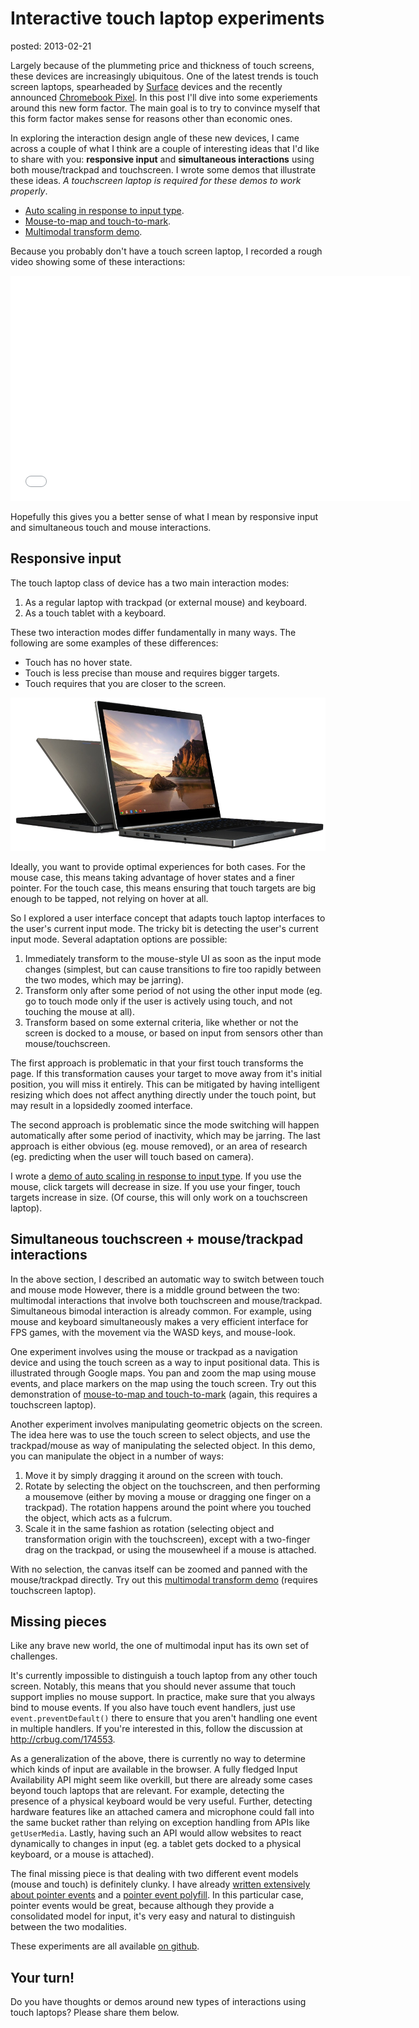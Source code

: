 Interactive touch laptop experiments
====================================
posted: 2013-02-21


Largely because of the plummeting price and thickness of touch screens,
these devices are increasingly ubiquitous. One of the latest trends is
touch screen laptops, spearheaded by [Surface][surface] devices and the
recently announced [Chromebook Pixel][pixel]. In this post I'll dive into
some experiements around this new form factor. The main goal is to try
to convince myself that this form factor makes sense for reasons other
than economic ones.

In exploring the interaction design angle of these new devices, I came
across a couple of what I think are a couple of interesting ideas that
I'd like to share with you: **responsive input** and **simultaneous
interactions** using both mouse/trackpad and touchscreen. I wrote some
demos that illustrate these ideas. *A touchscreen laptop is required for
these demos to work properly*.

- [Auto scaling in response to input type][responsive].
- [Mouse-to-map and touch-to-mark][map].
- [Multimodal transform demo][transform].

[surface]: http://www.microsoft.com/Surface/en-US
[pixel]: http://chrome.blogspot.com/2013/02/the-chromebook-pixel-for-whats-next.html

<!--more-->

Because you probably don't have a touch screen laptop, I recorded a
rough video showing some of these interactions:

<iframe width="640" height="360" src="//www.youtube.com/embed/rcE2z9tudGw" frameborder="0" allowfullscreen></iframe>

Hopefully this gives you a better sense of what I mean by responsive
input and simultaneous touch and mouse interactions.

## Responsive input

The touch laptop class of device has a two main interaction modes:

1. As a regular laptop with trackpad (or external mouse) and keyboard.
2. As a touch tablet with a keyboard.

These two interaction modes differ fundamentally in many ways. The
following are some examples of these differences:

- Touch has no hover state.
- Touch is less precise than mouse and requires bigger targets.
- Touch requires that you are closer to the screen.

![Chrome Pixel](touch-laptop.png)

Ideally, you want to provide optimal experiences for both cases. For the
mouse case, this means taking advantage of hover states and a finer
pointer. For the touch case, this means ensuring that touch targets are
big enough to be tapped, not relying on hover at all.

So I explored a user interface concept that adapts touch laptop
interfaces to the user's current input mode. The tricky bit is detecting
the user's current input mode. Several adaptation options are possible:

1. Immediately transform to the mouse-style UI as soon as the input mode
   changes (simplest, but can cause transitions to fire too rapidly
   between the two modes, which may be jarring).
2. Transform only after some period of not using the other input mode
   (eg. go to touch mode only if the user is actively using touch, and
   not touching the mouse at all).
3. Transform based on some external criteria, like whether or not the
   screen is docked to a mouse, or based on input from sensors other
   than mouse/touchscreen.

The first approach is problematic in that your first touch transforms
the page. If this transformation causes your target to move away from
it's initial position, you will miss it entirely. This can be mitigated
by having intelligent resizing which does not affect anything directly
under the touch point, but may result in a lopsidedly zoomed interface.

The second approach is problematic since the mode switching will happen
automatically after some period of inactivity, which may be jarring. The
last approach is either obvious (eg. mouse removed), or an area of
research (eg. predicting when the user will touch based on camera).

I wrote a [demo of auto scaling in response to input type][responsive].
If you use the mouse, click targets will decrease in size. If you use
your finger, touch targets increase in size. (Of course, this will only
work on a touchscreen laptop).

[responsive]: http://borismus.github.com/touch-laptop-experiments/responsive

## Simultaneous touchscreen + mouse/trackpad interactions

In the above section, I described an automatic way to switch between
touch and mouse mode However, there is a middle ground between the two:
multimodal interactions that involve both touchscreen and
mouse/trackpad. Simultaneous bimodal interaction is already common. For
example, using mouse and keyboard simultaneously makes a very efficient
interface for FPS games, with the movement via the WASD keys, and
mouse-look.

One experiment involves using the mouse or trackpad as a navigation
device and using the touch screen as a way to input positional data.
This is illustrated through Google maps. You pan and zoom the map using
mouse events, and place markers on the map using the touch screen. Try
out this demonstration of [mouse-to-map and touch-to-mark][map] (again,
this requires a touchscreen laptop).

Another experiment involves manipulating geometric objects on the
screen. The idea here was to use the touch screen to select objects, and
use the trackpad/mouse as way of manipulating the selected object. In
this demo, you can manipulate the object in a number of ways:

1. Move it by simply dragging it around on the screen with touch.
2. Rotate by selecting the object on the touchscreen, and then
   performing a mousemove (either by moving a mouse or dragging one
   finger on a trackpad). The rotation happens around the point where
   you touched the object, which acts as a fulcrum. 
3. Scale it in the same fashion as rotation (selecting object and
   transformation origin with the touchscreen), except with a two-finger
   drag on the trackpad, or using the mousewheel if a mouse is attached.

With no selection, the canvas itself can be zoomed and panned with the
mouse/trackpad directly. Try out this [multimodal transform
demo][transform] (requires touchscreen laptop).

[map]: http://borismus.github.com/touch-laptop-experiments/map
[transform]: http://borismus.github.com/touch-laptop-experiments/transform

## Missing pieces

Like any brave new world, the one of multimodal input has its own set of
challenges.

It's currently impossible to distinguish a touch laptop from any other
touch screen. Notably, this means that you should never assume that
touch support implies no mouse support. In practice, make sure that you
always bind to mouse events. If you also have touch event handlers, just
use `event.preventDefault()` there to ensure that you aren't handling
one event in multiple handlers. If you're interested in this, follow the
discussion at <http://crbug.com/174553>.

As a generalization of the above, there is currently no way to determine
which kinds of input are available in the browser. A fully fledged Input
Availability API might seem like overkill, but there are already some
cases beyond touch laptops that are relevant. For example, detecting the
presence of a physical keyboard would be very useful. Further, detecting
hardware features like an attached camera and microphone could fall into
the same bucket rather than relying on exception handling from APIs like
`getUserMedia`. Lastly, having such an API would allow websites to react
dynamically to changes in input (eg. a tablet gets docked to a physical
keyboard, or a mouse is attached).

The final missing piece is that dealing with two different event models
(mouse and touch) is definitely clunky. I have already [written
extensively about pointer events][pointer-post] and a [pointer event
polyfill][pointer.js]. In this particular case, pointer events would be
great, because although they provide a consolidated model for input,
it's very easy and natural to distinguish between the two modalities.

These experiments are all available [on github][gh]. 

## Your turn!

Do you have thoughts or demos around new types of interactions using
touch laptops? Please share them below.

[pointer-post]: http://smus.com/mouse-touch-pointer/
[pointer.js]: https://github.com/borismus/pointer.js
[gh]: https://github.com/borismus/touch-laptop-experiments
